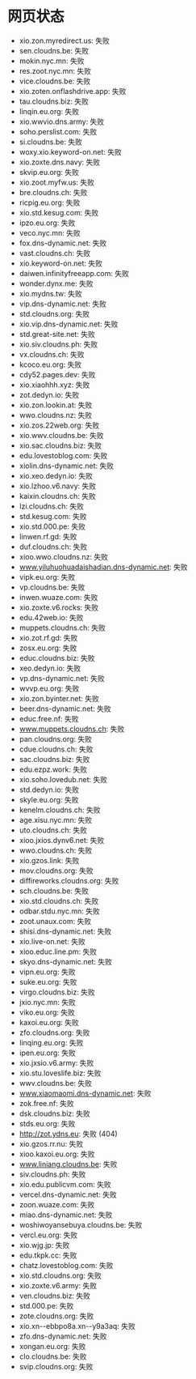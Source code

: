# 网页状态
- xio.zon.myredirect.us: 失败
- sen.cloudns.be: 失败
- mokin.nyc.mn: 失败
- res.zoot.nyc.mn: 失败
- vice.cloudns.be: 失败
- xio.zoten.onflashdrive.app: 失败
- tau.cloudns.biz: 失败
- linqin.eu.org: 失败
- xio.wwvio.dns.army: 失败
- soho.perslist.com: 失败
- si.cloudns.be: 失败
- woxy.xio.keyword-on.net: 失败
- xio.zoxte.dns.navy: 失败
- skvip.eu.org: 失败
- xio.zoot.myfw.us: 失败
- bre.cloudns.ch: 失败
- ricpig.eu.org: 失败
- xio.std.kesug.com: 失败
- ipzo.eu.org: 失败
- veco.nyc.mn: 失败
- fox.dns-dynamic.net: 失败
- vast.cloudns.ch: 失败
- xio.keyword-on.net: 失败
- daiwen.infinityfreeapp.com: 失败
- wonder.dynx.me: 失败
- xio.mydns.tw: 失败
- vip.dns-dynamic.net: 失败
- std.cloudns.org: 失败
- xio.vip.dns-dynamic.net: 失败
- std.great-site.net: 失败
- xio.siv.cloudns.ph: 失败
- vx.cloudns.ch: 失败
- kcoco.eu.org: 失败
- cdy52.pages.dev: 失败
- xio.xiaohhh.xyz: 失败
- zot.dedyn.io: 失败
- xio.zon.lookin.at: 失败
- wwo.cloudns.nz: 失败
- xio.zos.22web.org: 失败
- xio.wwv.cloudns.be: 失败
- xio.sac.cloudns.biz: 失败
- edu.lovestoblog.com: 失败
- xiolin.dns-dynamic.net: 失败
- xio.xeo.dedyn.io: 失败
- xio.lzhoo.v6.navy: 失败
- kaixin.cloudns.ch: 失败
- lzi.cloudns.ch: 失败
- std.kesug.com: 失败
- xio.std.000.pe: 失败
- linwen.rf.gd: 失败
- duf.cloudns.ch: 失败
- xioo.wwo.cloudns.nz: 失败
- www.yiluhuohuadaishadian.dns-dynamic.net: 失败
- vipk.eu.org: 失败
- vp.cloudns.be: 失败
- inwen.wuaze.com: 失败
- xio.zoxte.v6.rocks: 失败
- edu.42web.io: 失败
- muppets.cloudns.ch: 失败
- xio.zot.rf.gd: 失败
- zosx.eu.org: 失败
- educ.cloudns.biz: 失败
- xeo.dedyn.io: 失败
- vp.dns-dynamic.net: 失败
- wvvp.eu.org: 失败
- xio.zon.byinter.net: 失败
- beer.dns-dynamic.net: 失败
- educ.free.nf: 失败
- www.muppets.cloudns.ch: 失败
- pan.cloudns.org: 失败
- cdue.cloudns.ch: 失败
- sac.cloudns.biz: 失败
- edu.ezpz.work: 失败
- xio.soho.lovedub.net: 失败
- std.dedyn.io: 失败
- skyle.eu.org: 失败
- kenelm.cloudns.ch: 失败
- age.xisu.nyc.mn: 失败
- uto.cloudns.ch: 失败
- xioo.jxios.dynv6.net: 失败
- wwo.cloudns.ch: 失败
- xio.gzos.link: 失败
- mov.cloudns.org: 失败
- diffireworks.cloudns.org: 失败
- sch.cloudns.be: 失败
- xio.std.cloudns.ch: 失败
- odbar.stdu.nyc.mn: 失败
- zoot.unaux.com: 失败
- shisi.dns-dynamic.net: 失败
- xio.live-on.net: 失败
- xioo.educ.line.pm: 失败
- skyo.dns-dynamic.net: 失败
- vipn.eu.org: 失败
- suke.eu.org: 失败
- virgo.cloudns.biz: 失败
- jxio.nyc.mn: 失败
- viko.eu.org: 失败
- kaxoi.eu.org: 失败
- zfo.cloudns.org: 失败
- linqing.eu.org: 失败
- ipen.eu.org: 失败
- xio.jxsio.v6.army: 失败
- xio.stu.loveslife.biz: 失败
- wwv.cloudns.be: 失败
- www.xiaomaomi.dns-dynamic.net: 失败
- zok.free.nf: 失败
- dsk.cloudns.biz: 失败
- stds.eu.org: 失败
- http://zot.ydns.eu: 失败 (404)
- xio.gzos.rr.nu: 失败
- xioo.kaxoi.eu.org: 失败
- www.liniang.cloudns.be: 失败
- siv.cloudns.ph: 失败
- xio.edu.publicvm.com: 失败
- vercel.dns-dynamic.net: 失败
- zoon.wuaze.com: 失败
- miao.dns-dynamic.net: 失败
- woshiwoyansebuya.cloudns.be: 失败
- vercl.eu.org: 失败
- xio.wjg.jp: 失败
- edu.tkpk.cc: 失败
- chatz.lovestoblog.com: 失败
- xio.std.cloudns.org: 失败
- xio.zoxte.v6.army: 失败
- ven.cloudns.biz: 失败
- std.000.pe: 失败
- zote.cloudns.org: 失败
- xio.xn--ebbpo8a.xn--y9a3aq: 失败
- zfo.dns-dynamic.net: 失败
- xongan.eu.org: 失败
- clo.cloudns.be: 失败
- svip.cloudns.org: 失败
